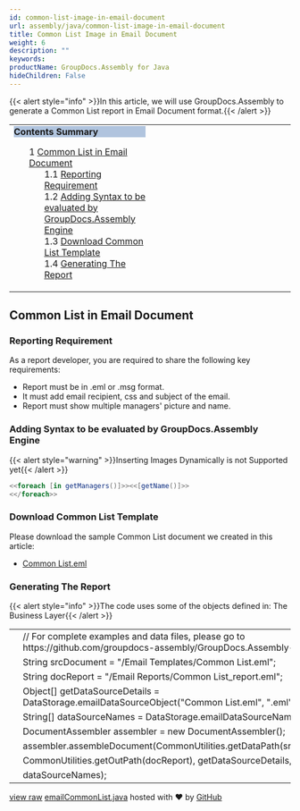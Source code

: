 ```yaml
---
id: common-list-image-in-email-document
url: assembly/java/common-list-image-in-email-document
title: Common List Image in Email Document
weight: 6
description: ""
keywords: 
productName: GroupDocs.Assembly for Java
hideChildren: False
---
```

{{< alert style="info" >}}In this article, we will use GroupDocs.Assembly to generate a Common List report in Email Document format.{{< /alert >}}

<table class="sectionMacro" border="0" cellpadding="5" cellspacing="0" width="100%"><tbody><tr><td valign="top" width="50%"><div class="panel" style="border-top-width: 1px; border-right-width: 1px; border-bottom-width: 1px; border-left-width: 1px;"><div class="panelHeader" style="border-bottom-width: 1px; background-color: rgb(176, 196, 222);"><b>Contents Summary</b></div><div class="panelContent"><style type="text/css">div.rbtoc1593026732313 { padding-top: 0px; padding-right: 0px; padding-bottom: 0px; padding-left: 0px; }div.rbtoc1593026732313 ul { list-style-type: none; list-style-image: none; margin-left: 0px; }div.rbtoc1593026732313 li { margin-left: 0px; padding-left: 0px; }</style><div class="toc rbtoc1593026732313"><ul class="toc-indentation"><li><span class="TOCOutline">1</span> <a href="#CommonListImageinEmailDocument-CommonListinEmailDocument">Common List in Email Document</a><ul class="toc-indentation"><li><span class="TOCOutline">1.1</span> <a href="#CommonListImageinEmailDocument-ReportingRequirement">Reporting Requirement</a></li><li><span class="TOCOutline">1.2</span> <a href="#CommonListImageinEmailDocument-AddingSyntaxtobeevaluatedbyGroupDocs.AssemblyEngine">Adding Syntax to be evaluated by GroupDocs.Assembly Engine</a></li><li><span class="TOCOutline">1.3</span> <a href="#CommonListImageinEmailDocument-DownloadCommonListTemplate">Download Common List Template</a></li><li><span class="TOCOutline">1.4</span> <a href="#CommonListImageinEmailDocument-GeneratingTheReport">Generating The Report</a></li></ul></li></ul></div></div></div></td><td valign="top" width="15%"></td><td valign="top" width="35%"></td></tr></tbody></table>

## Common List in Email Document

### Reporting Requirement

As a report developer, you are required to share the following key requirements:

*   Report must be in .eml or .msg format.
*   It must add email recipient, css and subject of the email.
*   Report must show multiple managers' picture and name.

### Adding Syntax to be evaluated by GroupDocs.Assembly Engine

{{< alert style="warning" >}}Inserting Images Dynamically is not Supported yet{{< /alert >}}

```csharp
<<foreach [in getManagers()]>><<[getName()]>>
<</foreach>>

```

### Download Common List Template

Please download the sample Common List document we created in this article:

*   [Common List.eml](https://raw.githubusercontent.com/groupdocs-assembly/GroupDocs.Assembly-for-Java/master/Examples/GroupDocs.Assembly.Examples.Java/Data/Storage/Email%20Templates/Bulleted%20List.eml?raw=true)

### Generating The Report

{{< alert style="info" >}}The code uses some of the objects defined in: The Business Layer{{< /alert >}}

<table class="highlight tab-size js-file-line-container" data-tab-size="8" data-paste-markdown-skip=""><tbody><tr><td id="file-emailcommonlist-java-L1" class="blob-num js-line-number" data-line-number="1"></td><td id="file-emailcommonlist-java-LC1" class="blob-code blob-code-inner js-file-line"><span class="pl-c"><span class="pl-c">//</span> For complete examples and data files, please go to https://github.com/groupdocs-assembly/GroupDocs.Assembly-for-Java</span></td></tr><tr><td id="file-emailcommonlist-java-L2" class="blob-num js-line-number" data-line-number="2"></td><td id="file-emailcommonlist-java-LC2" class="blob-code blob-code-inner js-file-line"><span class="pl-smi">String</span> srcDocument <span class="pl-k">=</span> <span class="pl-s"><span class="pl-pds">"</span>/Email Templates/Common List.eml<span class="pl-pds">"</span></span>;</td></tr><tr><td id="file-emailcommonlist-java-L3" class="blob-num js-line-number" data-line-number="3"></td><td id="file-emailcommonlist-java-LC3" class="blob-code blob-code-inner js-file-line"><span class="pl-smi">String</span> docReport <span class="pl-k">=</span> <span class="pl-s"><span class="pl-pds">"</span>/Email Reports/Common List_report.eml<span class="pl-pds">"</span></span>;</td></tr><tr><td id="file-emailcommonlist-java-L4" class="blob-num js-line-number" data-line-number="4"></td><td id="file-emailcommonlist-java-LC4" class="blob-code blob-code-inner js-file-line"><span class="pl-k">Object</span>[] getDataSourceDetails <span class="pl-k">=</span> <span class="pl-smi">DataStorage</span><span class="pl-k">.</span>emailDataSourceObject(<span class="pl-s"><span class="pl-pds">"</span>Common List.eml<span class="pl-pds">"</span></span>, <span class="pl-s"><span class="pl-pds">"</span>.eml<span class="pl-pds">"</span></span>);</td></tr><tr><td id="file-emailcommonlist-java-L5" class="blob-num js-line-number" data-line-number="5"></td><td id="file-emailcommonlist-java-LC5" class="blob-code blob-code-inner js-file-line"><span class="pl-k">String</span>[] dataSourceNames <span class="pl-k">=</span> <span class="pl-smi">DataStorage</span><span class="pl-k">.</span>emailDataSourceName(<span class="pl-s"><span class="pl-pds">"</span>.eml<span class="pl-pds">"</span></span>);</td></tr><tr><td id="file-emailcommonlist-java-L6" class="blob-num js-line-number" data-line-number="6"></td><td id="file-emailcommonlist-java-LC6" class="blob-code blob-code-inner js-file-line"><span class="pl-smi">DocumentAssembler</span> assembler <span class="pl-k">=</span> <span class="pl-k">new</span> <span class="pl-smi">DocumentAssembler</span>();</td></tr><tr><td id="file-emailcommonlist-java-L7" class="blob-num js-line-number" data-line-number="7"></td><td id="file-emailcommonlist-java-LC7" class="blob-code blob-code-inner js-file-line">assembler<span class="pl-k">.</span>assembleDocument(<span class="pl-smi">CommonUtilities</span><span class="pl-k">.</span>getDataPath(srcDocument),</td></tr><tr><td id="file-emailcommonlist-java-L8" class="blob-num js-line-number" data-line-number="8"></td><td id="file-emailcommonlist-java-LC8" class="blob-code blob-code-inner js-file-line"><span class="pl-smi">CommonUtilities</span><span class="pl-k">.</span>getOutPath(docReport), getDataSourceDetails,</td></tr><tr><td id="file-emailcommonlist-java-L9" class="blob-num js-line-number" data-line-number="9"></td><td id="file-emailcommonlist-java-LC9" class="blob-code blob-code-inner js-file-line">dataSourceNames);</td></tr></tbody></table>

[view raw](https://gist.github.com/samicheemagroupdocs/f35458abe16581d077174c00c505ff1d/raw/33f1e1632d3080817e41b2a0d0458b87b6c85363/emailCommonList.java) [emailCommonList.java](https://gist.github.com/samicheemagroupdocs/f35458abe16581d077174c00c505ff1d#file-emailcommonlist-java) hosted with ❤ by [GitHub](https://github.com)
